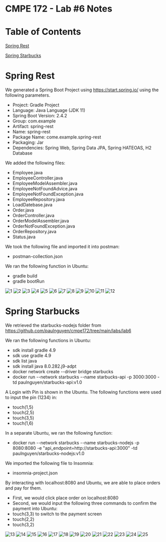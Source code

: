 # CMPE 172 - Lab #6 Notes

# Table of Contents
[Spring Rest](#spring-rest)

[Spring Starbucks](#spring-starbucks)

# Spring Rest
We generated a Spring Boot Project using https://start.spring.io/ using the following parameters.
* Project: Gradle Project
* Language: Java Language (JDK 11)
* Spring Boot Version: 2.4.2
* Group: com.example
* Artifact: spring-rest
* Name: spring-rest
* Package Name: come.example.spring-rest
* Packaging: Jar
* Dependencies: Spring Web, Spring Data JPA, Spring HATEOAS, H2 Database

We added the following files:
* Employee.java
* EmployeeController.java
* EmployeeModelAssembler.java
* EmployeeNotFoundAdvice.java
* EmployeeNotFoundException.java
* EmployeeRepository.java
* LoadDatebase.java
* Order.java
* OrderController.java
* OrderModelAssembler.java
* OrderNotFoundException.java
* OrderRepository.java
* Status.java

We took the following file and imported it into postman:
* postman-collection.json

We ran the following function in Ubuntu:
* gradle build
* gradle bootRun

![1](172.6/172.6.1.png)
![2](172.6/172.6.2.png)
![3](172.6/172.6.3.png)
![4](172.6/172.6.4.png)
![5](172.6/172.6.5.png)
![6](172.6/172.6.6.png)
![7](172.6/172.6.7.png)
![8](172.6/172.6.8.png)
![9](172.6/172.6.9.png)
![10](172.6/172.6.10.png)
![11](172.6/172.6.11.png)
![12](172.6/172.6.12.png)

# Spring Starbucks
We retrieved the starbucks-nodejs folder from https://github.com/paulnguyen/cmpe172/tree/main/labs/lab6

We ran the following functions in Ubuntu:
* sdk install gradle 4.9
* sdk use gradle 4.9
* sdk list java
* sdk install java 8.0.282.j9-adpt
* docker network create --driver bridge starbucks
* docker run --network starbucks --name starbucks-api -p 3000:3000 -td paulnguyen/starbucks-api:v1.0

A Login with Pin is shown in the Ubuntu. The following functions were used to input the pin (1234) in:
* touch(1,5)
* touch(2,5)
* touch(3,5)
* touch(1,6)

In a separate Ubuntu, we ran the following function:
* docker run --network starbucks --name starbucks-nodejs -p 8080:8080 -e "api_endpoint=http://starbucks-api:3000" -td paulnguyen/starbucks-nodejs:v1.0

We imported the following file to Insomnia:
* insomnia-project.json

By interacting with localhost:8080 and Ubuntu, we are able to place orders and pay for them. 
* First, we would click place order on localhost:8080
* Second, we would input the following three commands to confirm the payment into Ubuntu:
* touch(3,3) to switch to the payment screen
* touch(2,2)
* touch(3,2)

![13](172.6/172.6.13.png)
![14](172.6/172.6.14.6png)
![15](172.6/172.6.15.png)
![16](172.6/172.6.16.png)
![17](172.6/172.6.17.png)
![18](172.6/172.6.18.png)
![19](172.6/172.6.19.png)
![20](172.6/172.6.20.png)
![21](172.6/172.6.21.png)
![22](172.6/172.6.22.png)
![23](172.6/172.6.23.png)
![24](172.6/172.6.24.png)
![25](172.6/172.6.25.png)
